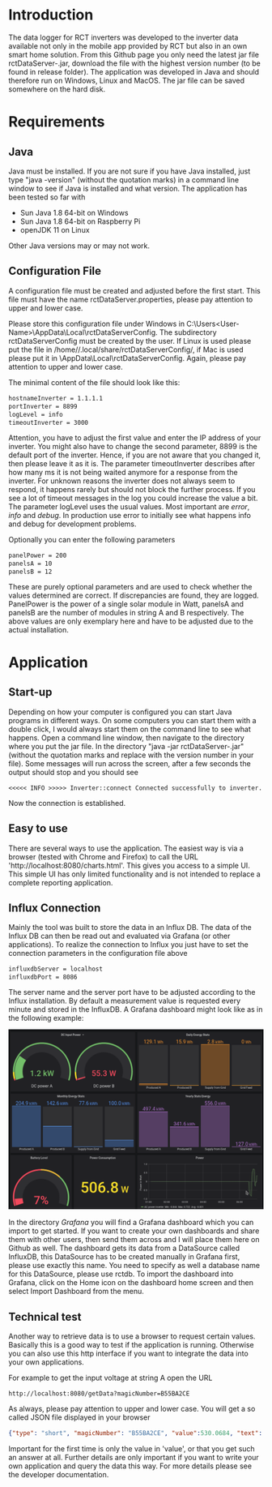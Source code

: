 # Introduction

The data logger for RCT inverters was developed to the inverter data available not only in the mobile app provided by RCT but also in an own smart home solution. From this Github page you only need the latest jar file rctDataServer-<version>.jar, download the file with the highest version number (to be found in release folder). The application was developed in Java and should therefore run on Windows, Linux and MacOS. The jar file can be saved somewhere on the hard disk.

# Requirements
## Java
Java must be installed. If you are not sure if you have Java installed, just type "java -version" (without the quotation marks) in a command line window to see if Java is installed and what version. The application has been tested so far with 

- Sun Java 1.8 64-bit on Windows 
- Sun Java 1.8 64-bit on Raspberry Pi
- openJDK 11 on Linux

Other Java versions may or may not work.

## Configuration File
A configuration file must be created and adjusted before the first start. This file must have the name rctDataServer.properties, please pay attention to upper and lower case.

Please store this configuration file under Windows in C:\Users\<User-Name>\AppData\Local\rctDataServerConfig. The subdirectory rctDataServerConfig must be created by the user. If Linux is used please put the file in /home/<user-name>/.local/share/rctDataServerConfig/, if Mac is used please put it in <user-home>\AppData\Local\rctDataServerConfig\. Again, please pay attention to upper and lower case.

The minimal content of the file should look like this:

```
hostnameInverter = 1.1.1.1
portInverter = 8899
logLevel = info
timeoutInverter = 3000
```
Attention, you have to adjust the first value and enter the IP address of your inverter. You might also have to change the second parameter, 8899 is the default port of the inverter. Hence, if you are not aware that you changed it, then please leave it as it is. The parameter timeoutInverter describes after how many ms it is not being waited anymore for a response from the inverter. For unknown reasons the inverter does not always seem to respond, it happens rarely but should not block the further process. If you see a lot of timeout messages in the log you could increase the value a bit. The parameter logLevel uses the usual values. Most important are _error_, _info_ and _debug_. In production use error to initially see what happens info and debug for development problems.

Optionally you can enter the following parameters

```
panelPower = 200
panelsA = 10
panelsB = 12
```
These are purely optional parameters and are used to check whether the values determined are correct. If discrepancies are found, they are logged. PanelPower is the power of a single solar module in Watt, panelsA and panelsB are the number of modules in string A and B respectively. The above values are only exemplary here and have to be adjusted due to the actual installation.

# Application
## Start-up
Depending on how your computer is configured you can start Java programs in different ways. On some computers you can start them with a double click, I would always start them on the command line to see what happens.
Open a command line window, then navigate to the directory where you put the jar file. In the directory "java -jar rctDataServer-<version>.jar" (without the quotation marks and replace <version> with the version number in your file). Some messages will run across the screen, after a few seconds the output should stop and you should see 

```
<<<<< INFO >>>>> Inverter::connect Connected successfully to inverter. 
```
Now the connection is established.

## Easy to use
There are several ways to use the application. The easiest way is via a browser
(tested with Chrome and Firefox) to call the URL 'http://localhost:8080/charts.html'. This gives you access to a simple UI. This simple UI has only limited functionality and is not intended to replace a complete reporting application.

## Influx Connection
Mainly the tool was built to store the data in an Influx DB. The data of the Influx DB can then be read out and evaluated via Grafana (or other applications). To realize the connection to Influx you just have to set the connection parameters in the configuration file above

```
influxdbServer = localhost
influxdbPort = 8086
```
The server name and the server port have to be adjusted according to the Influx installation. By default a measurement value is requested every minute and stored in the InfluxDB. A Grafana dashboard might look like as in the following example:

![Screenshot Grafana](images/Grafana_Screenshot.png)

In the directory _Grafana_ you will find a Grafana dashboard which you can import to get started. If you want to create your own dashboards and share them with other users, then send them across and I will place them here on Github as well. The dashboard gets its data from a DataSource called InfluxDB, this DataSource has to be created manually in Grafana first, please use exactly this name. You need to specify as well a database name for this DataSource, please use rctdb. To import the dashboard into Grafana, click on the Home icon on the dashboard home screen and then select Import Dashboard from the menu.


## Technical test
Another way to retrieve data is to use a browser to request certain values. Basically this is a good way to test if the application is running. Otherwise you can also use this http interface if you want to integrate the data into your own applications.

For example to get the input voltage at string A open the URL

```
http://localhost:8080/getData?magicNumber=B55BA2CE
```
As always, please pay attention to upper and lower case. You will get a so called JSON file displayed in your browser


```json
{"type": "short", "magicNumber": "B55BA2CE", "value":530.0684, "text": "DC input voltage A in V", "timestamp":1601104412, "success":true}
```
Important for the first time is only the value in 'value', or that you get such an answer at all. Further details are only important if you want to write your own application and query the data this way. For more details please see the developer documentation.

